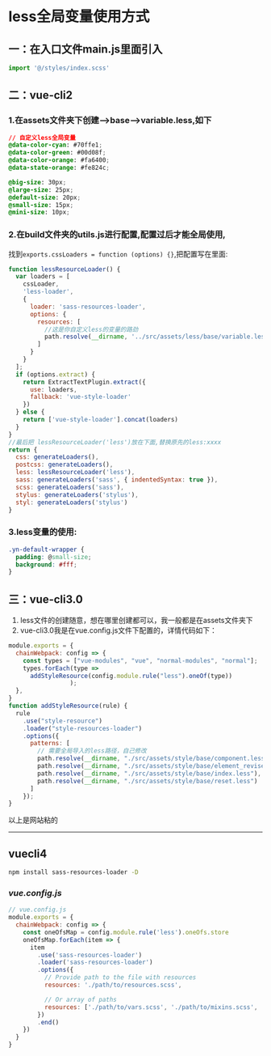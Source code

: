 # less全局变量使用方式

## 一：在入口文件main.js里面引入

```js
import '@/styles/index.scss'
```

## 二：vue-cli2
### 1.在assets文件夹下创建–>base–>variable.less,如下

```css
// 自定义less全局变量
@data-color-cyan: #70ffe1;
@data-color-green: #00d08f;
@data-color-orange: #fa6400;
@data-state-orange: #fe824c;

@big-size: 30px;
@large-size: 25px;
@default-size: 20px;
@small-size: 15px;
@mini-size: 10px;
```

### 2.在build文件夹的utils.js进行配置,配置过后才能全局使用,
找到`exports.cssLoaders = function (options) {}`,把配置写在里面:

```javascript
function lessResourceLoader() {
  var loaders = [
    cssLoader,
    'less-loader',
    {
      loader: 'sass-resources-loader',
      options: {
        resources: [
          //这是你自定义less的变量的路劲
          path.resolve(__dirname, '../src/assets/less/base/variable.less'),
        ]
      }
    }
  ];
  if (options.extract) {
    return ExtractTextPlugin.extract({
      use: loaders,
      fallback: 'vue-style-loader'
    })
  } else {
    return ['vue-style-loader'].concat(loaders)
  }
}
//最后把 lessResourceLoader('less')放在下面,替换原先的less:xxxx
return {
  css: generateLoaders(),
  postcss: generateLoaders(),
  less: lessResourceLoader('less'),
  sass: generateLoaders('sass', { indentedSyntax: true }),
  scss: generateLoaders('sass'),
  stylus: generateLoaders('stylus'),
  styl: generateLoaders('stylus')
}
```
### 3.less变量的使用:

```css
.yn-default-wrapper {
  padding: @small-size;
  background: #fff;
}
```

## 三：vue-cli3.0

1. less文件的创建随意，想在哪里创建都可以，我一般都是在assets文件夹下
2. vue-cli3.0我是在vue.config.js文件下配置的，详情代码如下：

```javascript
module.exports = {
  chainWebpack: config => {
    const types = ["vue-modules", "vue", "normal-modules", "normal"];
    types.forEach(type =>
      addStyleResource(config.module.rule("less").oneOf(type))
                 );
  },
}
function addStyleResource(rule) {
  rule
    .use("style-resource")
    .loader("style-resources-loader")
    .options({
      patterns: [
        // 需要全局导入的less路径，自己修改
        path.resolve(__dirname, "./src/assets/style/base/component.less"),
        path.resolve(__dirname, "./src/assets/style/base/element_revise.less"),
        path.resolve(__dirname, "./src/assets/style/base/index.less"),
        path.resolve(__dirname, "./src/assets/style/base/reset.less")
      ]
    });
}
```

以上是网站粘的
***

## vuecli4
```bash
npm install sass-resources-loader -D
```
### _vue.config.js_
```javascript
// vue.config.js
module.exports = {
  chainWebpack: config => {
    const oneOfsMap = config.module.rule('less').oneOfs.store
    oneOfsMap.forEach(item => {
      item
        .use('sass-resources-loader')
        .loader('sass-resources-loader')
        .options({
          // Provide path to the file with resources
          resources: './path/to/resources.scss',

          // Or array of paths
          resources: ['./path/to/vars.scss', './path/to/mixins.scss', './path/to/functions.scss']
        })
        .end()
    })
  }
}
```

























